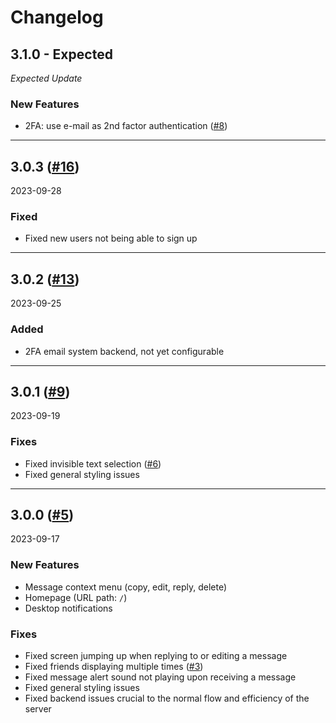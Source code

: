<!---

PLEASE FOLLOW THE FORMAT USED FOR THE EARLIEST VERSION

-->

# Changelog

## 3.1.0 - Expected
*Expected Update*

### New Features
- 2FA: use e-mail as 2nd factor authentication ([#8](https://github.com/NoErrorStudio/Nexus/issues/8))

---

## 3.0.3 ([#16](https://github.com/NoErrorStudio/Nexus/pull/16))
2023-09-28

### Fixed
- Fixed new users not being able to sign up

---

## 3.0.2 ([#13](https://github.com/NoErrorStudio/Nexus/pull/13))
2023-09-25

### Added
- 2FA email system backend, not yet configurable

---

## 3.0.1 ([#9](https://github.com/NoErrorStudio/Nexus/pull/9))
2023-09-19

### Fixes
- Fixed invisible text selection ([#6](https://github.com/NoErrorStudio/Nexus/issues/6))
- Fixed general styling issues

---

## 3.0.0 ([#5](https://github.com/NoErrorStudio/Nexus/pull/5))
2023-09-17

### New Features
- Message context menu (copy, edit, reply, delete)
- Homepage (URL path: `/`)
- Desktop notifications

### Fixes
- Fixed screen jumping up when replying to or editing a message
- Fixed friends displaying multiple times ([#3](https://github.com/NoErrorStudio/Nexus/issues/3))
- Fixed message alert sound not playing upon receiving a message
- Fixed general styling issues
- Fixed backend issues crucial to the normal flow and efficiency of the server
